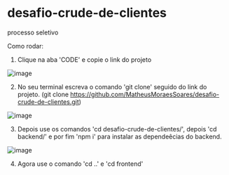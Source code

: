 # desafio-crude-de-clientes
processo seletivo

Como rodar: 

1. Clique na aba 'CODE' e copie o link do projeto

![image](https://user-images.githubusercontent.com/98968318/202726350-085e0eff-2695-4460-960c-bd2bc9be64f9.png)

2. No seu terminal escreva o comando 'git clone' seguido do link do projeto. (git clone https://github.com/MatheusMoraesSoares/desafio-crude-de-clientes.git)

![image](https://user-images.githubusercontent.com/98968318/202726892-5fb4937f-14bc-4d18-bdca-bba1ba0cdd7a.png)

3. Depois use os comandos 'cd desafio-crude-de-clientes/', depois 'cd backend/' e por fim 'npm i' para instalar as dependeêcias do backend.

![image](https://user-images.githubusercontent.com/98968318/202727760-c824a64a-c233-4c44-9af6-b96e892633f7.png)

4. Agora use o comando 'cd ..' e 'cd frontend' 
